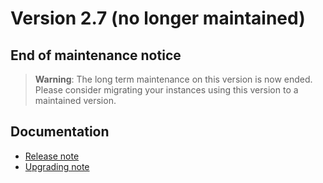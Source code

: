 Version 2.7 (no longer maintained)
==================================

End of maintenance notice
-------------------------

> **Warning**: The long term maintenance on this version is now ended.
> Please consider migrating your instances using this version to a maintained version.

Documentation
-------------

- [Release note](./releasenote.pdf)
- [Upgrading note](/lesson/docs/versions/upgrading)

